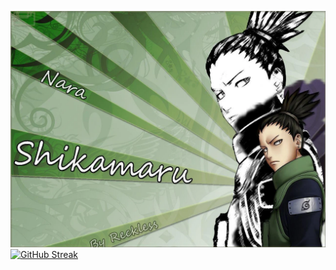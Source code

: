 ![shikamaru](https://github.com/whitebird1016/Clean-Code-in-JavaScript/blob/main/CUEVhE5.webp)
[![GitHub Streak](http://github-readme-streak-stats.herokuapp.com?user=whitebird1016&theme=dark&hide_border=true&date_format=M%20j%5B%2C%20Y%5D)](https://git.io/streak-stats)

